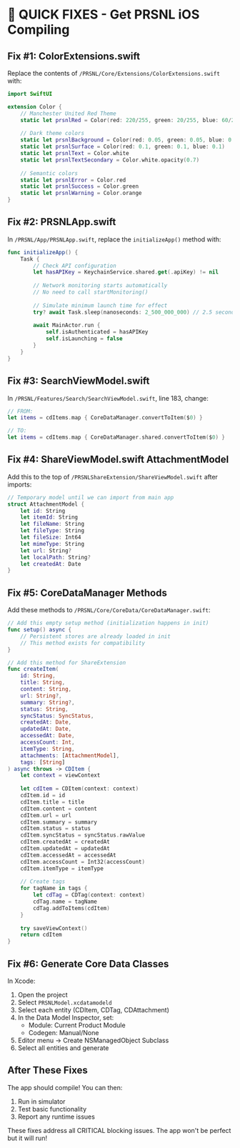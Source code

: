 # 🔧 QUICK FIXES - Get PRSNL iOS Compiling

## Fix #1: ColorExtensions.swift
Replace the contents of `/PRSNL/Core/Extensions/ColorExtensions.swift` with:

```swift
import SwiftUI

extension Color {
    // Manchester United Red Theme
    static let prsnlRed = Color(red: 220/255, green: 20/255, blue: 60/255) // #DC143C
    
    // Dark theme colors
    static let prsnlBackground = Color(red: 0.05, green: 0.05, blue: 0.05)
    static let prsnlSurface = Color(red: 0.1, green: 0.1, blue: 0.1)
    static let prsnlText = Color.white
    static let prsnlTextSecondary = Color.white.opacity(0.7)
    
    // Semantic colors
    static let prsnlError = Color.red
    static let prsnlSuccess = Color.green
    static let prsnlWarning = Color.orange
}
```

## Fix #2: PRSNLApp.swift
In `/PRSNL/App/PRSNLApp.swift`, replace the `initializeApp()` method with:

```swift
func initializeApp() {
    Task {
        // Check API configuration
        let hasAPIKey = KeychainService.shared.get(.apiKey) != nil
        
        // Network monitoring starts automatically
        // No need to call startMonitoring()
        
        // Simulate minimum launch time for effect
        try? await Task.sleep(nanoseconds: 2_500_000_000) // 2.5 seconds
        
        await MainActor.run {
            self.isAuthenticated = hasAPIKey
            self.isLaunching = false
        }
    }
}
```

## Fix #3: SearchViewModel.swift
In `/PRSNL/Features/Search/SearchViewModel.swift`, line 183, change:
```swift
// FROM:
let items = cdItems.map { CoreDataManager.convertToItem($0) }

// TO:
let items = cdItems.map { CoreDataManager.shared.convertToItem($0) }
```

## Fix #4: ShareViewModel.swift AttachmentModel
Add this to the top of `/PRSNLShareExtension/ShareViewModel.swift` after imports:

```swift
// Temporary model until we can import from main app
struct AttachmentModel {
    let id: String
    let itemId: String
    let fileName: String
    let fileType: String
    let fileSize: Int64
    let mimeType: String
    let url: String?
    let localPath: String?
    let createdAt: Date
}
```

## Fix #5: CoreDataManager Methods
Add these methods to `/PRSNL/Core/CoreData/CoreDataManager.swift`:

```swift
// Add this empty setup method (initialization happens in init)
func setup() async {
    // Persistent stores are already loaded in init
    // This method exists for compatibility
}

// Add this method for ShareExtension
func createItem(
    id: String,
    title: String,
    content: String,
    url: String?,
    summary: String?,
    status: String,
    syncStatus: SyncStatus,
    createdAt: Date,
    updatedAt: Date,
    accessedAt: Date,
    accessCount: Int,
    itemType: String,
    attachments: [AttachmentModel],
    tags: [String]
) async throws -> CDItem {
    let context = viewContext
    
    let cdItem = CDItem(context: context)
    cdItem.id = id
    cdItem.title = title
    cdItem.content = content
    cdItem.url = url
    cdItem.summary = summary
    cdItem.status = status
    cdItem.syncStatus = syncStatus.rawValue
    cdItem.createdAt = createdAt
    cdItem.updatedAt = updatedAt
    cdItem.accessedAt = accessedAt
    cdItem.accessCount = Int32(accessCount)
    cdItem.itemType = itemType
    
    // Create tags
    for tagName in tags {
        let cdTag = CDTag(context: context)
        cdTag.name = tagName
        cdTag.addToItems(cdItem)
    }
    
    try saveViewContext()
    return cdItem
}
```

## Fix #6: Generate Core Data Classes
In Xcode:
1. Open the project
2. Select `PRSNLModel.xcdatamodeld`
3. Select each entity (CDItem, CDTag, CDAttachment)
4. In the Data Model Inspector, set:
   - Module: Current Product Module
   - Codegen: Manual/None
5. Editor menu → Create NSManagedObject Subclass
6. Select all entities and generate

## After These Fixes
The app should compile! You can then:
1. Run in simulator
2. Test basic functionality
3. Report any runtime issues

These fixes address all CRITICAL blocking issues. The app won't be perfect but it will run!